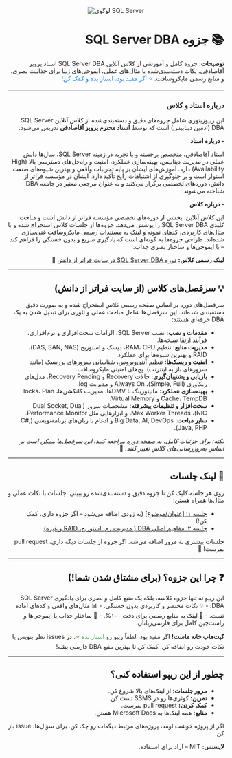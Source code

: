 <div align=center markdown="1">

![لوگوی SQL Server](https://aleson-itc.com/wp-content/uploads/2022/06/sql-server-2022.png) 

</div>

<div dir="rtl" markdown="1">

# 📚 جزوه SQL Server DBA

**توضیحات:** جزوه کامل و آموزشی از کلاس آنلاین SQL Server DBA استاد پرویز آقاصادقی. نکات دسته‌بندی‌شده با مثال‌های عملی، ایموجی‌های زیبا برای جذابیت بصری، و منابع رسمی مایکروسافت. <span style="color: #007bff;">⭐ اگر مفید بود، استار بده و کمک کن!</span>

</div>

---

<div dir="rtl" markdown="1">

###  درباره استاد و کلاس

<p dir="rtl">این ریپوزیتوری شامل جزوه‌های دقیق و دسته‌بندی‌شده از کلاس آنلاین SQL Server DBA (ادمین دیتابیس) است که توسط <strong>استاد محترم پرویز آقاصادقی</strong> تدریس می‌شود.</p>

**- درباره استاد**

  <p dir="rtl">استاد آقاصادقی، متخصص برجسته و با تجربه در زمینه SQL Server، سال‌ها دانش عملی در مدیریت دیتابیس، بهینه‌سازی عملکرد، امنیت و راه‌حل‌های دسترسی بالا (High Availability) دارد. آموزش‌های ایشان بر پایه تجربیات واقعی و بهترین شیوه‌های صنعت استوار است و بر جلوگیری از اشتباهات رایج تأکید دارد. ایشان در مؤسسه فراتر از دانش، دوره‌های تخصصی برگزار می‌کنند و به عنوان مرجعی معتبر در جامعه DBA شناخته می‌شوند.</p>

**- درباره کلاس**

  <p dir="rtl">این کلاس آنلاین، بخشی از دوره‌های تخصصی مؤسسه فراتر از دانش است و مباحث کلیدی SQL Server DBA را پوشش می‌دهد. جزوه‌ها از جلسات کلاس استخراج شده و با مثال‌های کاربردی، کدهای نمونه و لینک به مستندات رسمی مایکروسافت غنی‌سازی شده‌اند. طراحی جزوه‌ها به گونه‌ای است که یادگیری سریع و بدون خستگی را فراهم کند – با ایموجی‌ها و ساختار بصری جذاب.</p>

<p dir="rtl"><strong>لینک رسمی کلاس:</strong> <a href="https://fad.ir/Course/Details/4">دوره SQL Server DBA در سایت فراتر از دانش</a> 📘</p>

</div>

---

<div dir="rtl" markdown="1">

## 💡 سرفصل‌های کلاس (از سایت فراتر از دانش)
<p dir="rtl">سرفصل‌های دوره بر اساس صفحه رسمی کلاس استخراج شده و به صورت دقیق دسته‌بندی شده‌اند. این سرفصل‌ها شامل مباحث عملی و تئوری برای تبدیل شدن به یک DBA حرفه‌ای هستند:</p>

- **مقدمات و نصب:** نصب SQL Server، الزامات سخت‌افزاری و نرم‌افزاری، فرآیند ارتقا نسخه‌ها.  
- **مدیریت منابع:** تنظیم RAM، CPU، دیسک و استوریج (DAS, SAN, NAS)، RAID و بهترین شیوه‌ها برای عملکرد.  
- **امنیت و ریسک‌ها:** تنظیم آنتی‌ویروس، شناسایی سرورهای پرریسک (مانند سرورهای باز به اینترنت)، پچ‌های امنیتی مایکروسافت.  
- **بازیابی و پشتیبان‌گیری:** حالات Recovery و Recovery Pending، مدل‌های ریکاوری (Simple, Full)، Always On و مدیریت log.  
- **بهینه‌سازی عملکرد:** مانیتورینگ با DMVها، مدیریت کانکشن‌ها، locks، Plan Cache، TempDB و Virtual Memory.  
- **سخت‌افزار و تنظیمات پیشرفته:** مشخصات سرور (Dual Socket, Dual NIC)، Max Worker Threads، و ابزارهایی مثل Performance Monitor.  
- **سایر مباحث:** Big Data, AI, DevOps و ادغام با زبان‌های برنامه‌نویسی (C#, Java, PHP).

<p dir="rtl"><em>نکته: برای جزئیات کامل، به <a href="https://fad.ir/Course/Details/4">صفحه دوره</a> مراجعه کنید. این سرفصل‌ها ممکن است بر اساس به‌روزرسانی‌های کلاس تغییر کنند.</em> 🚀</p>

</div>

---

<div dir="rtl" markdown="1">

## 📅 لینک جلسات
<p dir="rtl">روی هر جلسه کلیک کن تا جزوه دقیق و دسته‌بندی‌شده رو ببینی. جلسات با نکات عملی و مثال‌ها همراه هستن:</p>

- [جلسه ۱: [عنوان/موضوع]](./docs/session-1.md) (به زودی اضافه می‌شود – اگر جزوه داری، کمک کن!)  
- [جلسه ۲: مفاهیم اصلی DBA ( مدیریت رم، استوریج، RAID و غیره)](./docs/session-2.md)  

<p dir="rtl">جلسات بیشتری به مرور اضافه می‌شه. اگر جزوه از جلسات دیگه داری، pull request بفرست! 📘</p>

</div>

---

<div dir="rtl" markdown="1">

## ❓ چرا این جزوه؟ (برای مشتاق شدن شما!)
<p dir="rtl">این ریپو نه تنها جزوه کلاسه، بلکه یک منبع کامل و بصری برای یادگیری SQL Server DBA:  
- 💡 نکات مختصر و کاربردی بدون خستگی.  
- 📊 مثال‌های واقعی و کدهای آماده تست.  
- 🔗 لینک به منابع رسمی برای دقت ۱۰۰%.  
- 🚀 ساختار جذاب با ایموجی‌ها و راست‌چین کامل برای فارسی‌زبانان.  

**گیت‌هاب خانه ماست!** اگر مفید بود، لطفاً ریپو رو <span style="color: #28a745;">استار بده ⭐</span>، در issues نظر بنویس یا نکات خودت رو اضافه کن. کمک کن تا بهترین منبع DBA فارسی بشه!</p>

</div>

---

<div dir="rtl" markdown="1">

## چطور از این ریپو استفاده کنی؟
- **مرور جلسات:** از لینک‌های بالا شروع کن.  
- **تمرین:** کوئری‌ها رو در SSMS تست کن.  
- **کمک کردن:** pull request بفرست.  
- **منابع:** همه لینک‌ها به Microsoft Docs هستن.  

اگر از پروژه خوشت اومد، پروژه‌های مرتبط دیگه‌ات رو چک کن. برای سؤال‌ها، issue باز کن.  

**لایسنس:** MIT – آزاد برای استفاده.


</div>